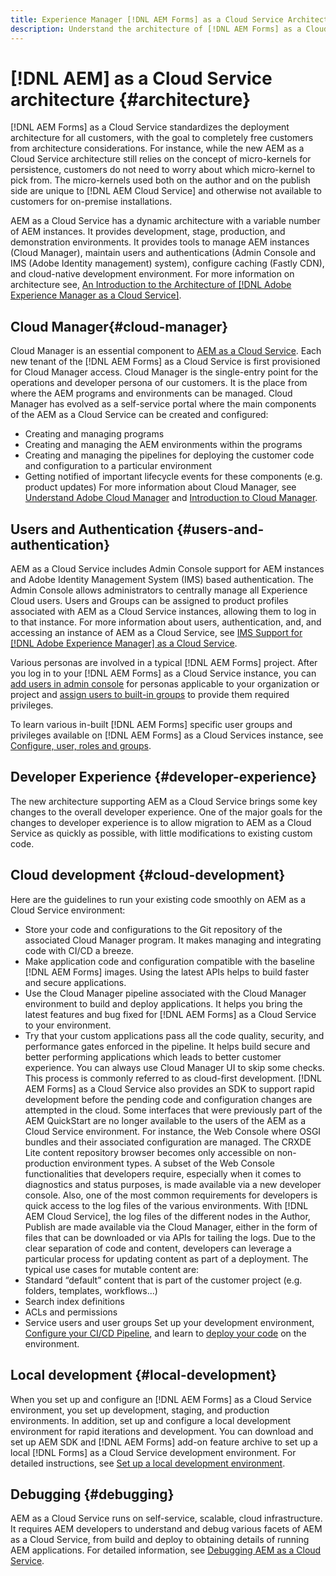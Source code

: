 ```yaml
---
title: Experience Manager [!DNL AEM Forms] as a Cloud Service Architecture
description: Understand the architecture of [!DNL AEM Forms] as a Cloud Service to learn about the scalability, resilience, and performance aspects of the platform.
---
```


# [!DNL AEM] as a Cloud Service architecture {#architecture}

[!DNL AEM Forms] as a Cloud Service standardizes the deployment architecture for all customers, with the goal to completely free customers from architecture considerations. For instance, while the new AEM as a Cloud Service architecture still relies on the concept of micro-kernels for persistence, customers do not need to worry about which micro-kernel to pick from. The micro-kernels used both on the author and on the publish side are unique to [!DNL AEM Cloud Service] and otherwise not available to customers for on-premise installations.

AEM as a Cloud Service has a dynamic architecture with a variable number of AEM instances. It provides development, stage, production, and demonstration environments. It provides tools to manage AEM instances (Cloud Manager), maintain users and authentications (Admin Console and IMS (Adobe Identity management) system), configure caching (Fastly CDN), and cloud-native development environment. For more information on architecture see, [An Introduction to the Architecture of [!DNL Adobe Experience Manager as a Cloud Service]](https://docs.adobe.com/content/help/en/experience-manager-cloud-service/core-concepts/architecture.html).

## Cloud Manager{#cloud-manager}

Cloud Manager is an essential component to [AEM as a Cloud Service](https://docs.adobe.com/content/help/en/experience-manager-cloud-service/overview/introduction.html). Each new tenant of the [!DNL AEM Forms] as a Cloud Service is first provisioned for Cloud Manager access. Cloud Manager is the single-entry point for the operations and developer persona of our customers. It is the place from where the AEM programs and environments can be managed. Cloud Manager has evolved as a self-service portal where the main components of the AEM as a Cloud Service can be created and configured:

* Creating and managing programs
* Creating and managing the AEM environments within the programs
* Creating and managing the pipelines for deploying the customer code and configuration to a particular environment
* Getting notified of important lifecycle events for these components (e.g. product updates)
For more information about Cloud Manager, see [Understand Adobe Cloud Manager](https://docs.adobe.com/content/help/en/experience-manager-learn/foundation/cloud-manager/understand-cloud-manager-for-aem.html) and [Introduction to Cloud Manager](https://docs.adobe.com/content/help/en/experience-manager-cloud-manager/using/introduction-to-cloud-manager.html).

## Users and Authentication {#users-and-authentication}

AEM as a Cloud Service includes Admin Console support for AEM instances and Adobe Identity Management System (IMS) based authentication. The Admin Console allows administrators to centrally manage all Experience Cloud users. Users and Groups can be assigned to product profiles associated with AEM as a Cloud Service instances, allowing them to log in to that instance. For more information about users, authentication, and, and accessing an instance of AEM as a Cloud Service, see [IMS Support for [!DNL Adobe Experience Manager] as a Cloud Service](https://docs.adobe.com/content/help/en/experience-manager-cloud-service/security/ims-support.html#introduction).

Various personas are involved in a typical [!DNL AEM Forms] project. After you log in to your [!DNL AEM Forms] as a Cloud Service instance, you can [add users in admin console](https://docs.adobe.com/content/help/en/experience-manager-cloud-service/security/ims-support.html) for personas applicable to your organization or project and [assign users to built-in groups](https://docs.adobe.com/content/help/en/experience-manager-65/forms/manage-administer-aem-forms/forms-groups-privileges-tasks.html) to provide them required privileges.

To learn various in-built [!DNL AEM Forms] specific user groups and privileges available on [!DNL AEM Forms] as a Cloud Services instance, see [Configure, user, roles and groups](https://docs.adobe.com/content/help/en/experience-manager-65/forms/manage-administer-aem-forms/forms-groups-privileges-tasks.html).

## Developer Experience {#developer-experience}

The new architecture supporting AEM as a Cloud Service brings some key changes to the overall developer experience. One of the major goals for the changes to developer experience is to allow migration to AEM as a Cloud Service as quickly as possible, with little modifications to existing custom code.

## Cloud development {#cloud-development}

Here are the guidelines to run your existing code smoothly on AEM as a Cloud Service environment:

* Store your code and configurations to the Git repository of the associated Cloud Manager program. It makes managing and integrating code with CI/CD a breeze.  
* Make application code and configuration compatible with the baseline [!DNL AEM Forms] images. Using the latest APIs helps to build faster and secure applications.
* Use the Cloud Manager pipeline associated with the Cloud Manager environment to build and deploy applications. It helps you bring the latest features and bug fixed for [!DNL AEM Forms] as a Cloud Service to your environment.
* Try that your custom applications pass all the code quality, security, and performance gates enforced in the pipeline. It helps build secure and better performing applications which leads to better customer experience. You can always use Cloud Manager UI to skip some checks.
This process is commonly referred to as cloud-first development. [!DNL AEM Forms] as a Cloud Service also provides an SDK to support rapid development before the pending code and configuration changes are attempted in the cloud.
Some interfaces that were previously part of the AEM QuickStart are no longer available to the users of the AEM as a Cloud Service environment. For instance, the Web Console where OSGI bundles and their associated configuration are managed. The CRXDE Lite content repository browser becomes only accessible on non-production environment types. A subset of the Web Console functionalities that developers require, especially when it comes to diagnostics and status purposes, is made available via a new developer console.
Also, one of the most common requirements for developers is quick access to the log files of the various environments. With [!DNL AEM Cloud Service], the log files of the different nodes in the Author, Publish are made available via the Cloud Manager, either in the form of files that can be downloaded or via APIs for tailing the logs. Due to the clear separation of code and content, developers can leverage a particular process for updating content as part of a deployment. The typical use cases for mutable content are:
* Standard “default” content that is part of the customer project (e.g. folders, templates, workflows...)
* Search index definitions
* ACLs and permissions
* Service users and user groups
Set up your development environment, [Configure your CI/CD Pipeline](https://docs.adobe.com/content/help/en/experience-manager-cloud-manager/using/how-to-use/configuring-pipeline.html), and learn to [deploy your code](https://docs.adobe.com/content/help/en/experience-manager-cloud-manager/using/how-to-use/deploying-code.html) on the environment.

## Local development {#local-development}

When you set up and configure an [!DNL AEM Forms] as a Cloud Service environment, you set up development, staging, and production environments. In addition, set up and configure a local development environment for rapid iterations and development. You can download and set up AEM SDK and [!DNL AEM Forms] add-on feature archive to set up a local [!DNL Forms] as a Cloud Service development environment.  For detailed instructions, see [Set up a local development environment](setup-local-development-environment.md).

## Debugging {#debugging}

AEM as a Cloud Service runs on self-service, scalable, cloud infrastructure. It requires AEM developers to understand and debug various facets of AEM as a Cloud Service, from build and deploy to obtaining details of running AEM applications. For detailed information, see [Debugging AEM as a Cloud Service](https://docs.adobe.com/content/help/en/experience-manager-learn/cloud-service/debugging/debugging-aem-as-a-cloud-service/overview.html).
